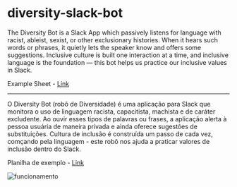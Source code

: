 # diversity-slack-bot

The Diversity Bot is a Slack App which passively listens for language with racist, ableist, sexist, or other exclusionary histories. When it hears such words or phrases, it quietly lets the speaker know and offers some suggestions. Inclusive culture is built one interaction at a time, and inclusive language is the foundation — this bot helps us practice our inclusive values in Slack.

Example Sheet - [Link](https://docs.google.com/spreadsheets/d/1JhWY6jHwwnLRFrMipVOeCmwCBTWUohUIgnLelvADV3w/edit#gid=0)

-----

O Diversity Bot (robô de Diversidade) é uma aplicação para Slack que monitora o uso de linguagem racista, capacitista, machista e de caráter excludente. Ao ouvir esses tipos de palavras ou frases, a aplicação alerta à pessoa usuária de maneira privada e ainda oferece sugestões de substituições. Cultura de inclusão é construída um passo de cada vez, comçando pela linguagem - este robô nos ajuda a praticar valores de inclusão dentro do Slack.


Planilha de exemplo - [Link](https://docs.google.com/spreadsheets/d/1JhWY6jHwwnLRFrMipVOeCmwCBTWUohUIgnLelvADV3w/edit#gid=0)

![funcionamento](https://media-exp1.licdn.com/dms/image/C4D22AQGBSITPgzyqXw/feedshare-shrink_1280/0/1652712159223?e=1659571200&v=beta&t=oNkjb7UvhV-BduIZBPBls_fi6LfYUsEdR4CPdMPBYcY)
